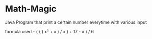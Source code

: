 # Math-Magic
Java Program that print a certain number everytime with various input 

formula used - 
( ( ( x² + x ) / x ) + 17 - x ) / 6
